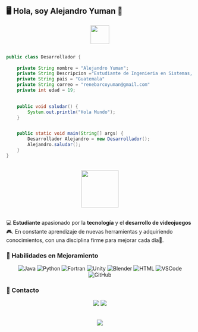 ## 🖥️ Hola, soy Alejandro Yuman 🔧

<div align="center">
<img align='center' src='https://64.media.tumblr.com/c7be594def53b7cd9e66bdd748e6f39b/tumblr_pdi86z5vnA1xcpg50o1_640.gif' width='50'>
</div>

```java

public class Desarrollador {
    
    private String nombre = "Alejandro Yuman";
    private String Descripcion ="Estudiante de Ingenieria en Sistemas, con la determinación de aprender y crecer cada día."
    private String pais = "Guatemala"
    private String correo = "renebarcoyuman@gmail.com"
    private int edad = 19;
    

    public void saludar() {
        System.out.println("Hola Mundo");
    }


    public static void main(String[] args) {
        Desarrollador Alejandro = new Desarrollador();
        Alejandro.saludar();
    }
}
```

<br>

<div align="center">
<img align='center' src='https://raw.githubusercontent.com/mayankchaudhary26/Cool-Readme-ideas/master/data/octocat/baracktocat.jpg' width='100'>
</div>

<br>

💻 **Estudiante** apasionado por la **tecnología** y el **desarrollo de videojuegos** 🎮. En constante aprendizaje de nuevas herramientas y adquiriendo conocimientos, con una disciplina firme para mejorar cada día🌱.

### 🧠 Habilidades en Mejoramiento
<div align='center'>

<picture>
  <source media="(prefers-color-scheme: light)" srcset="https://skillicons.dev/icons?i=java">
  <source media="(prefers-color-scheme: dark)" srcset="https://skillicons.dev/icons?i=java&theme=light">
  <img alt="Java" src="https://skillicons.dev/icons?i=java">
</picture>
<picture>
  <source media="(prefers-color-scheme: light)" srcset="https://skillicons.dev/icons?i=py">
  <source media="(prefers-color-scheme: dark)" srcset="https://skillicons.dev/icons?i=py&theme=light">
  <img alt="Python" src="https://skillicons.dev/icons?i=py">
</picture>
<picture>
  <source media="(prefers-color-scheme: light)" srcset="https://skillicons.dev/icons?i=fortran">
  <source media="(prefers-color-scheme: dark)" srcset="https://skillicons.dev/icons?i=fortran&theme=light">
  <img alt="Fortran" src="https://skillicons.dev/icons?i=fortran">
</picture>
<picture>
  <source media="(prefers-color-scheme: light)" srcset="https://skillicons.dev/icons?i=unity">
  <source media="(prefers-color-scheme: dark)" srcset="https://skillicons.dev/icons?i=unity&theme=light">
  <img alt="Unity" src="https://skillicons.dev/icons?i=unity">
</picture>
<picture>
  <source media="(prefers-color-scheme: light)" srcset="https://skillicons.dev/icons?i=blender">
  <source media="(prefers-color-scheme: dark)" srcset="https://skillicons.dev/icons?i=blender&theme=light">
  <img alt="Blender" src="https://skillicons.dev/icons?i=blender">
</picture>
<picture>
  <source media="(prefers-color-scheme: light)" srcset="https://skillicons.dev/icons?i=html">
  <source media="(prefers-color-scheme: dark)" srcset="https://skillicons.dev/icons?i=html&theme=light">
  <img alt="HTML" src="https://skillicons.dev/icons?i=html">
</picture>
<picture>
  <source media="(prefers-color-scheme: light)" srcset="https://skillicons.dev/icons?i=vscode">
  <source media="(prefers-color-scheme: dark)" srcset="https://skillicons.dev/icons?i=vscode&theme=light">
  <img alt="VSCode" src="https://skillicons.dev/icons?i=vscode">
</picture>
<picture>
  <source media="(prefers-color-scheme: light)" srcset="https://skillicons.dev/icons?i=github">
  <source media="(prefers-color-scheme: dark)" srcset="https://skillicons.dev/icons?i=github&theme=light">
  <img alt="GitHub" src="https://skillicons.dev/icons?i=github">


</div>



### 📱 Contacto 

<div align="center">
    <a target="_blank" href="mailto:renebarcoyuman@gmail.com"><img src="https://img.shields.io/badge/-renebarcoyuman@gmail.com-D14836?style=flat&logo=Gmail&logoColor=white"/></a>
    <a href="https://www.linkedin.com/in/rene-alejandro-yuman-barco-529984213/" target="_blank"><img src="https://img.shields.io/badge/-Alejandro%20Yuman-0077B5?style=flat&logo=Linkedin&logoColor=white"/></a>
    
    
</div>
<br>
<br>

<div align="center">
<img align ='center' src='https://i.giphy.com/RThN0hOS2GO4M.gif'>
</div>




